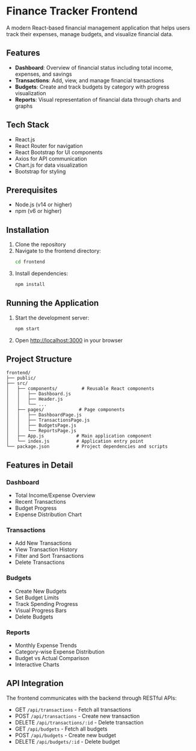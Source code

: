 # Finance Tracker Frontend

A modern React-based financial management application that helps users track their expenses, manage budgets, and visualize financial data.

## Features

- **Dashboard**: Overview of financial status including total income, expenses, and savings
- **Transactions**: Add, view, and manage financial transactions
- **Budgets**: Create and track budgets by category with progress visualization
- **Reports**: Visual representation of financial data through charts and graphs

## Tech Stack

- React.js
- React Router for navigation
- React Bootstrap for UI components
- Axios for API communication
- Chart.js for data visualization
- Bootstrap for styling

## Prerequisites

- Node.js (v14 or higher)
- npm (v6 or higher)

## Installation

1. Clone the repository
2. Navigate to the frontend directory:
   ```bash
   cd frontend
   ```
3. Install dependencies:
   ```bash
   npm install
   ```

## Running the Application

1. Start the development server:
   ```bash
   npm start
   ```
2. Open [http://localhost:3000](http://localhost:3000) in your browser

## Project Structure

```
frontend/
├── public/
├── src/
│   ├── components/         # Reusable React components
│   │   ├── Dashboard.js
│   │   ├── Header.js
│   │   └── ...
│   ├── pages/             # Page components
│   │   ├── DashboardPage.js
│   │   ├── TransactionsPage.js
│   │   ├── BudgetsPage.js
│   │   └── ReportsPage.js
│   ├── App.js            # Main application component
│   └── index.js          # Application entry point
└── package.json          # Project dependencies and scripts
```

## Features in Detail

### Dashboard
- Total Income/Expense Overview
- Recent Transactions
- Budget Progress
- Expense Distribution Chart

### Transactions
- Add New Transactions
- View Transaction History
- Filter and Sort Transactions
- Delete Transactions

### Budgets
- Create New Budgets
- Set Budget Limits
- Track Spending Progress
- Visual Progress Bars
- Delete Budgets

### Reports
- Monthly Expense Trends
- Category-wise Expense Distribution
- Budget vs Actual Comparison
- Interactive Charts

## API Integration

The frontend communicates with the backend through RESTful APIs:

- GET `/api/transactions` - Fetch all transactions
- POST `/api/transactions` - Create new transaction
- DELETE `/api/transactions/:id` - Delete transaction
- GET `/api/budgets` - Fetch all budgets
- POST `/api/budgets` - Create new budget
- DELETE `/api/budgets/:id` - Delete budget


